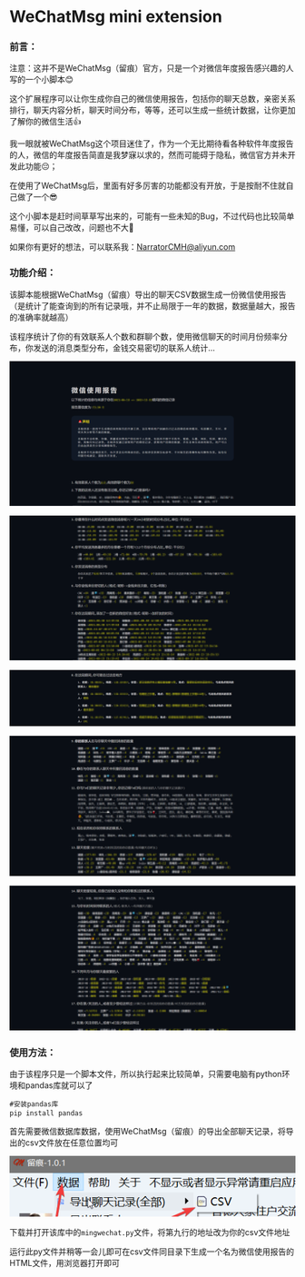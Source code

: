 # WeChatMsg mini extension

### 前言：

注意：这并不是WeChatMsg（留痕）官方，只是一个对微信年度报告感兴趣的人写的一个小脚本😊

这个扩展程序可以让你生成你自己的微信使用报告，包括你的聊天总数，亲密关系排行，聊天内容分析，聊天时间分布，等等，还可以生成一些统计数据，让你更加了解你的微信生活👍

我一眼就被WeChatMsg这个项目迷住了，作为一个无比期待看各种软件年度报告的人，微信的年度报告简直是我梦寐以求的，然而可能碍于隐私，微信官方并未开发此功能😔；

在使用了WeChatMsg后，里面有好多厉害的功能都没有开放，于是按耐不住就自己做了一个😎

这个小脚本是赶时间草草写出来的，可能有一些未知的Bug，不过代码也比较简单易懂，可以自己改改，问题也不大🙌

如果你有更好的想法，可以联系我：NarratorCMH@aliyun.com



### 功能介绍：

该脚本能根据WeChatMsg（留痕）导出的聊天CSV数据生成一份微信使用报告（是统计了能查询到的所有记录哦，并不止局限于一年的数据，数据量越大，报告的准确率就越高）

该程序统计了你的有效联系人个数和群聊个数，使用微信聊天的时间月份频率分布，你发送的消息类型分布，金钱交易密切的联系人统计...

![3](./Pictures/3.png)

![2](./Pictures/2.png)

![4](./Pictures/4.png)

![5](./Pictures/5.png)

![1](./Pictures/1.png)



### 使用方法：

由于该程序只是一个脚本文件，所以执行起来比较简单，只需要电脑有python环境和pandas库就可以了

```shell
#安装pandas库
pip install pandas	
```

首先需要微信数据库数据，使用WeChatMsg（留痕）的导出全部聊天记录，将导出的csv文件放在任意位置均可

![6](./Pictures/6.png)

下载并打开该库中的`mingwechat.py`文件，将第九行的地址改为你的csv文件地址

运行此py文件并稍等一会儿即可在csv文件同目录下生成一个名为微信使用报告的HTML文件，用浏览器打开即可
